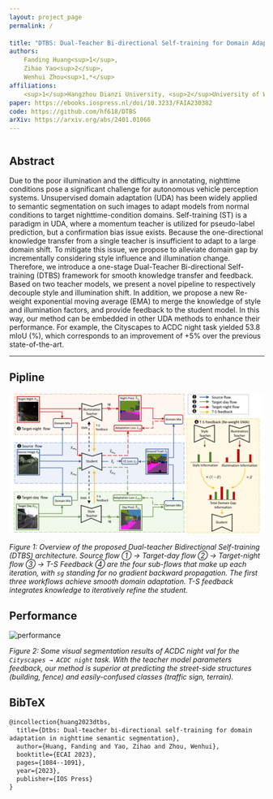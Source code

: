```yaml
---
layout: project_page
permalink: /

title: "DTBS: Dual-Teacher Bi-directional Self-training for Domain Adaptation in Nighttime Semantic Segmentation"
authors:
    Fanding Huang<sup>1</sup>, 
    Zihao Yao<sup>2</sup>, 
    Wenhui Zhou<sup>1,*</sup>
affiliations:
    <sup>1</sup>Hangzhou Dianzi University, <sup>2</sup>University of Wollongong  
paper: https://ebooks.iospress.nl/doi/10.3233/FAIA230382
code: https://github.com/hf618/DTBS
arXiv: https://arxiv.org/abs/2401.01066
---
```


<!-- Using HTML to center the abstract -->
<div class="columns is-centered has-text-centered">
    <div class="column is-four-fifths">
        <h2>Abstract</h2>
        <div class="content has-text-justified">
Due to the poor illumination and the difficulty in annotating, nighttime conditions pose a significant challenge for autonomous vehicle perception systems. Unsupervised domain adaptation (UDA) has been widely applied to semantic segmentation on such images to adapt models from normal conditions to target nighttime-condition domains. Self-training (ST) is a paradigm in UDA, where a momentum teacher is utilized for pseudo-label prediction, but a confirmation bias issue exists. Because the one-directional knowledge transfer from a single teacher is insufficient to adapt to a large domain shift. To mitigate this issue, we propose to alleviate domain gap by incrementally considering style influence and illumination change. Therefore, we introduce a one-stage Dual-Teacher Bi-directional Self-training (DTBS) framework for smooth knowledge transfer and feedback. Based on two teacher models, we present a novel pipeline to respectively decouple style and illumination shift. In addition, we propose a new Re-weight exponential moving average (EMA) to merge the knowledge of style and illumination factors, and provide feedback to the student model. In this way, our method can be embedded in other UDA methods to enhance their performance. For example, the Cityscapes to ACDC night task yielded 53.8 mIoU (%), which corresponds to an improvement of +5% over the previous state-of-the-art.
        </div>
    </div>
</div>

---


## Pipline

![pipline](/static/image/overview2_00.png)

*Figure 1: Overview of the proposed Dual-teacher Bidirectional Self-training (DTBS) architecture. Source flow ① → Target-day flow ② → Target-night flow ③ → T-S Feedback ④ are the four sub-flows that make up each iteration, with `sg` standing for no gradient backward propagation. The first three workflows achieve smooth domain adaptation. T-S feedback integrates knowledge to iteratively refine the student.*

## Performance

![performance](/static/image/com_sota3_min16_00.png)

*Figure 2: Some visual segmentation results of ACDC night val for the `Cityscapes → ACDC night` task. With the teacher model parameters feedback, our method is superior at predicting the street-side structures (building, fence) and easily-confused classes (traffic sign, terrain).*


## BibTeX
```
@incollection{huang2023dtbs,
  title={Dtbs: Dual-teacher bi-directional self-training for domain adaptation in nighttime semantic segmentation},
  author={Huang, Fanding and Yao, Zihao and Zhou, Wenhui},
  booktitle={ECAI 2023},
  pages={1084--1091},
  year={2023},
  publisher={IOS Press}
}
```
